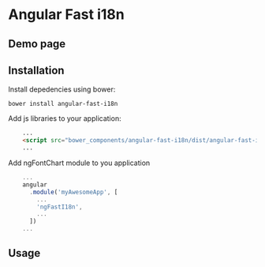 # Angular Fast i18n

## Demo page

## Installation

Install depedencies using bower: 
```
bower install angular-fast-i18n
```

Add js libraries to your application:
```html
	...
	<script src="bower_components/angular-fast-i18n/dist/angular-fast-i18n.js"></script>
    ...
```

Add ngFontChart module to you application
```javascript
	...
	angular
	  .module('myAwesomeApp', [
	    ...
	    'ngFastI18n',
	    ...
	  ])
	...
```

## Usage

